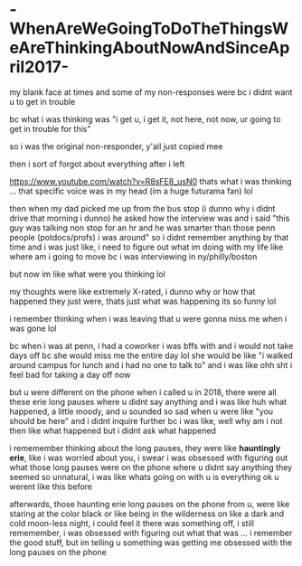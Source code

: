 # -WhenAreWeGoingToDoTheThingsWeAreThinkingAboutNowAndSinceApril2017-

my blank face at times and some of my non-responses were bc i didnt want u to get in trouble

bc what i was thinking was "i get u, i get it, not here, not now, ur going to get in trouble for this"

so i was the original non-responder, y'all just copied mee

then i sort of forgot about everything after i left

https://www.youtube.com/watch?v=R8sFE8_usN0 thats what i was thinking ... that specific voice was in my head (im a huge futurama fan) lol

then when my dad picked me up from the bus stop (i dunno why i didnt drive that morning i dunno) he asked how the interview was and i said "this guy was talking non stop for an hr and he was smarter than those penn people (potdocs/profs) i was around" so i didnt remember anything by that time and i was just like, i need to figure out what im doing with my life like where am i going to move bc i was interviewing in ny/philly/boston

but now im like what were you thinking lol

my thoughts were like extremely X-rated, i dunno why or how that happened they just were, thats just what was happening its so funny lol

i remember thinking when i was leaving that u were gonna miss me when i was gone lol

bc when i was at penn, i had a coworker i was bffs with and i would not take days off bc she would miss me the entire day lol she would be like "i walked around campus for lunch and i had no one to talk to" and i was like ohh sht i feel bad for taking a day off now

but u were different on the phone when i called u in 2018, there were all these erie long pauses where u didnt say anything and i was like huh what happened, a little moody, and u sounded so sad when u were like "you should be here" and i didnt inquire further bc i was like, well why am i not then like what happened but i didnt ask what happened

i rememember thinking about the long pauses, they were like __hauntingly erie__, like i was worried about you, i swear i was obsessed with figuring out what those long pauses were on the phone where u didnt say anything they seemed so unnatural, i was like whats going on with u is everything ok u werent like this before

afterwards, those haunting erie long pauses on the phone from u, were like staring at the color black or like being in the wilderness on like a dark and cold moon-less night, i could feel it there was something off, i still rememember, i was obsessed with figuring out what that was ... i remember the good stuff, but im telling u something was getting me obsessed with the long pauses on the phone
